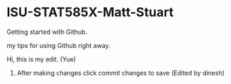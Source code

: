 # ISU-STAT585X-Matt-Stuart
Getting started with Github.

my tips for using Github right away.


Hi, this is my edit. (Yue)

1. After making changes click commit changes to save (Edited by dinesh)
